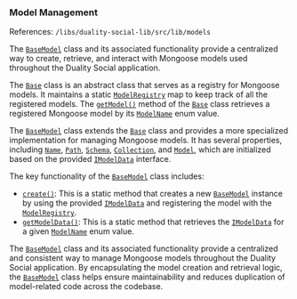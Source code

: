 ### Model Management
References: `/libs/duality-social-lib/src/lib/models`

The [`BaseModel`](/libs/duality-social-lib/src/lib/models/baseModel.ts#L32) class and its associated functionality provide a centralized way to create, retrieve, and interact with Mongoose models used throughout the Duality Social application.

The [`Base`](/libs/duality-social-lib/src/lib/models/baseModel.ts#L10) class is an abstract class that serves as a registry for Mongoose models. It maintains a static [`ModelRegistry`](/libs/duality-social-lib/src/lib/models/baseModel.ts#L11) map to keep track of all the registered models. The [`getModel()`](/libs/duality-social-lib/src/lib/models/baseModel.ts#L24) method of the [`Base`](/libs/duality-social-lib/src/lib/models/baseModel.ts#L10) class retrieves a registered Mongoose model by its [`ModelName`](/libs/duality-social-lib/src/lib/enumerations/modelName.ts#L1) enum value.

The [`BaseModel`](/libs/duality-social-lib/src/lib/models/baseModel.ts#L32) class extends the [`Base`](/libs/duality-social-lib/src/lib/models/baseModel.ts#L10) class and provides a more specialized implementation for managing Mongoose models. It has several properties, including [`Name`](/libs/duality-social-lib/src/lib/models/baseModel.ts#L39), [`Path`](/libs/duality-social-lib/src/lib/models/baseModel.ts#L40), [`Schema`](/libs/duality-social-lib/src/lib/models/baseModel.ts#L41), [`Collection`](/libs/duality-social-lib/src/lib/models/baseModel.ts#L42), and [`Model`](/libs/duality-social-lib/src/lib/schemaModelData.ts#L30), which are initialized based on the provided [`IModelData`](/libs/duality-social-lib/src/lib/interfaces/modelData.ts#L5) interface.

The key functionality of the [`BaseModel`](/libs/duality-social-lib/src/lib/models/baseModel.ts#L32) class includes:

- [`create()`](/libs/duality-social-lib/src/lib/schema.ts#L28): This is a static method that creates a new [`BaseModel`](/libs/duality-social-lib/src/lib/models/baseModel.ts#L32) instance by using the provided [`IModelData`](/libs/duality-social-lib/src/lib/interfaces/modelData.ts#L5) and registering the model with the [`ModelRegistry`](/libs/duality-social-lib/src/lib/models/baseModel.ts#L11).
- [`getModelData()`](/apps/duality-social-node/src/services/feed.ts#L11): This is a static method that retrieves the [`IModelData`](/libs/duality-social-lib/src/lib/interfaces/modelData.ts#L5) for a given [`ModelName`](/libs/duality-social-lib/src/lib/enumerations/modelName.ts#L1) enum value.

The [`BaseModel`](/libs/duality-social-lib/src/lib/models/baseModel.ts#L32) class and its associated functionality provide a centralized and consistent way to manage Mongoose models throughout the Duality Social application. By encapsulating the model creation and retrieval logic, the [`BaseModel`](/libs/duality-social-lib/src/lib/models/baseModel.ts#L32) class helps ensure maintainability and reduces duplication of model-related code across the codebase.